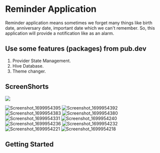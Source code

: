 # Reminder Application

Reminder application means sometimes we forget many things like birth date, anniversary date, important date which we can't remember. So, this application will provide a notification like as an alarm.

## Use some features (packages) from pub.dev

1. Provider State Management.
2. Hive Database.
3. Theme changer.

## ScreenShorts 

<img src = "https://github.com/RakibullHasanOvi/RemainderApp/assets/63429557/5081d9a6-473f-4773-898c-dac95cda93a2.png"/>

![Screenshot_1699954395](https://github.com/RakibullHasanOvi/RemainderApp/assets/63429557/5081d9a6-473f-4773-898c-dac95cda93a2)
![Screenshot_1699954392](https://github.com/RakibullHasanOvi/RemainderApp/assets/63429557/c46cd70b-0f15-4a0c-bc9e-4500ab9bc3ce)
![Screenshot_1699954383](https://github.com/RakibullHasanOvi/RemainderApp/assets/63429557/4a9ee59b-8c48-43ee-83a7-111755390707)
![Screenshot_1699954380](https://github.com/RakibullHasanOvi/RemainderApp/assets/63429557/5024a954-808f-4062-b50a-b479b91fc281)
![Screenshot_1699954331](https://github.com/RakibullHasanOvi/RemainderApp/assets/63429557/b04bb96e-e5dd-4aae-87e7-056138628865)
![Screenshot_1699954240](https://github.com/RakibullHasanOvi/RemainderApp/assets/63429557/78575f51-45ef-4bce-9f1e-a7dadc371fbb)
![Screenshot_1699954236](https://github.com/RakibullHasanOvi/RemainderApp/assets/63429557/2728cb1b-7e5c-43c6-9888-d426d5b7f5ed)
![Screenshot_1699954232](https://github.com/RakibullHasanOvi/RemainderApp/assets/63429557/ae5ff7bf-5545-45a4-9693-eb8dd74d83d1)
![Screenshot_1699954221](https://github.com/RakibullHasanOvi/RemainderApp/assets/63429557/fe1abfaf-dd0c-4bbb-aa87-03e57e5f9ecb)
![Screenshot_1699954218](https://github.com/RakibullHasanOvi/RemainderApp/assets/63429557/1505251f-daa6-469a-b510-8d40c1426f61)



## Getting Started
